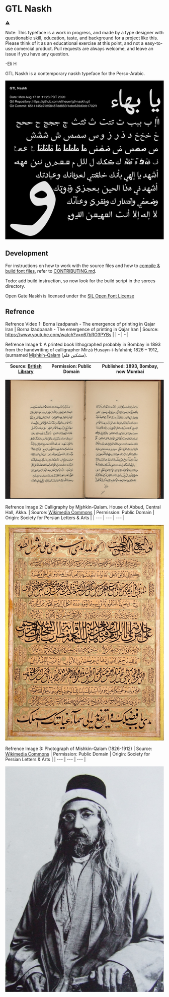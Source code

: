 # GTL Naskh
⚠️

Note: This typeface is a work in progress, and made by a type designer with questionable skill, education, taste, and background for a project like this. Please think of it as an educational exercise at this point, and not a easy-to-use comercial product. Pull requests are always welcome, and leave an issue if you have any question.

-Eli H

GTL Naskh is a contemporary naskh typeface for the Perso-Arabic.

![Basic specimen](documentation/instagram/basic-specimen-001.png)

## Development
For instructions on how to work with the source files and how to
[compile & build font files](CONTRIBUTING.md#compiling-font-files),
refer to [CONTRIBUTING.md](CONTRIBUTING.md).

Todo: add build instruction, so now look for the build script in the sorces directory.

Open Gate Naskh is licensed under the [SIL Open Font License](OFL.txt)

## Refrence

Refrence Video 1: Borna Izadpanah - The emergence of printing in Qajar Iran
| Borna Izadpanah - The emergence of printing in Qajar Iran | Source: https://www.youtube.com/watch?v=n67bRO3PYBs |
| - | - |

Refrence Image 1: A printed book lithographed probably in Bombay in 1893 from the handwriting of calligrapher Mírzá Ḥusayn-i-Isfahání; 1826 – 1912, (surnamed [Mis͟hkín-Qalam](https://en.wikipedia.org/wiki/Mishk%C3%ADn-Qalam) (مشكین قلم).

| Source: [British Library](https://www.bl.uk/collection-items/bahaullahs-letter-to-queen-victoria) | Permission: Public Domain | Published: 1893, Bombay, now Mumbai |
| --- | --- | --- |

![Refrence Image 1](documentation/refrence/1.jpg)

Refrence Image 2: Calligraphy by Mis͟hkín-Qalam. House of Abbud, Central Hall, Akka.
| Source: [Wikimedia Commons](https://commons.wikimedia.org/wiki/File:Mishkin-Qalam-23.JPG) | Permission: Public Domain | Origin: Society for Persian Letters & Arts |
| --- | --- | --- |

![Refrence Image 2](documentation/refrence/2.jpg)

Refrence Image 3: Photograph of Mishkín-Qalam (1826-1912)
| Source: [Wikimedia Commons](https://commons.wikimedia.org/wiki/File:Mishkin-Qalam-1.JPG) | Permission: Public Domain | Origin: Society for Persian Letters & Arts |
| --- | --- | --- |

![Refrence Image 3](documentation/refrence/3.jpg)
